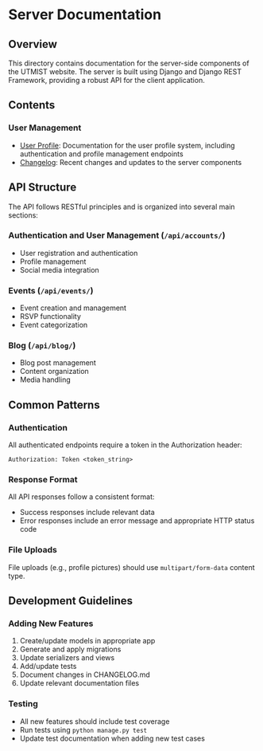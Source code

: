 # Server Documentation

## Overview
This directory contains documentation for the server-side components of the UTMIST website. The server is built using Django and Django REST Framework, providing a robust API for the client application.

## Contents

### User Management
- [User Profile](UserProfile.md): Documentation for the user profile system, including authentication and profile management endpoints
- [Changelog](CHANGELOG.md): Recent changes and updates to the server components

## API Structure

The API follows RESTful principles and is organized into several main sections:

### Authentication and User Management (`/api/accounts/`)
- User registration and authentication
- Profile management
- Social media integration

### Events (`/api/events/`)
- Event creation and management
- RSVP functionality
- Event categorization

### Blog (`/api/blog/`)
- Blog post management
- Content organization
- Media handling

## Common Patterns

### Authentication
All authenticated endpoints require a token in the Authorization header:
```
Authorization: Token <token_string>
```

### Response Format
All API responses follow a consistent format:
- Success responses include relevant data
- Error responses include an error message and appropriate HTTP status code

### File Uploads
File uploads (e.g., profile pictures) should use `multipart/form-data` content type.

## Development Guidelines

### Adding New Features
1. Create/update models in appropriate app
2. Generate and apply migrations
3. Update serializers and views
4. Add/update tests
5. Document changes in CHANGELOG.md
6. Update relevant documentation files

### Testing
- All new features should include test coverage
- Run tests using `python manage.py test`
- Update test documentation when adding new test cases 